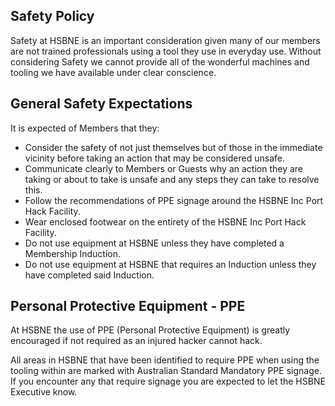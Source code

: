 ## Safety Policy

Safety at HSBNE is an important consideration given many of our members are not trained professionals using a tool they use in everyday use. Without considering Safety we cannot provide all of the wonderful machines and tooling we have available under clear conscience.

## General Safety Expectations
It is expected of Members that they:
* Consider the safety of not just themselves but of those in the immediate vicinity before taking an action that may be considered unsafe.
* Communicate clearly to Members or Guests why an action they are taking or about to take is unsafe and any steps they can take to resolve this.
* Follow the recommendations of PPE signage around the HSBNE Inc Port Hack Facility.
* Wear enclosed footwear on the entirety of the HSBNE Inc Port Hack Facility.
* Do not use equipment at HSBNE unless they have completed a Membership Induction.
* Do not use equipment at HSBNE that requires an Induction unless they have completed said Induction.

## Personal Protective Equipment - PPE
At HSBNE the use of PPE (Personal Protective Equipment) is greatly encouraged if not required as an injured hacker cannot hack.

All areas in HSBNE that have been identified to require PPE when using the tooling within are marked with Australian Standard Mandatory PPE signage. If you encounter any that require signage you are expected to let the HSBNE Executive know.
